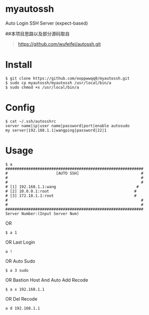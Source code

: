 # myautossh

Auto Login SSH Server (expect-based)

##本项目思路以及部分源码取自
> https://github.com/wufeifei/autossh.git


# Install

```
$ git clone https://github.com/ooppwwqq0/myautossh.git
$ sudo cp myautossh/myautossh /usr/local/bin/a
$ sudo chmod +x /usr/local/bin/a
```

# Config

```
$ cat ~/.ssh/autosshrc
server name|ip|user name|password|port|enable autosudo
my server|192.168.1.1|wangping|password|22|1
```

# Usage

```
$ a
############################################################
#                     [AUTO SSH]                           #
#                                                          #
#                                                          #
# [1] 192.168.1.1:wang                                   #
# [2] 10.0.0.1:root                                     #
# [3] 172.18.1.1:root                                   #
#                                                          #
#                                                          #
############################################################
Server Number:(Input Server Num)
```

OR

```
$ a 1
```

OR Last Login

```
a !
```

OR Auto Sudo

```
$ a 3 sudo
```

OR Bastion Host And Auto Add Recode

```
$ a x 192.168.1.1
```

OR Del Recode

```
a d 192.168.1.1
```

